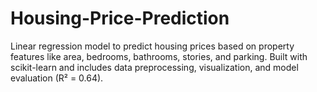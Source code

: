 # Housing-Price-Prediction
Linear regression model to predict housing prices based on property features like area, bedrooms, bathrooms, stories, and parking. Built with scikit-learn and includes data preprocessing, visualization, and model evaluation (R² = 0.64).
